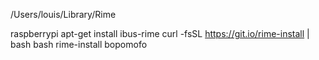 /Users/louis/Library/Rime


raspberrypi
apt-get install ibus-rime
curl -fsSL https://git.io/rime-install | bash
bash rime-install bopomofo 
